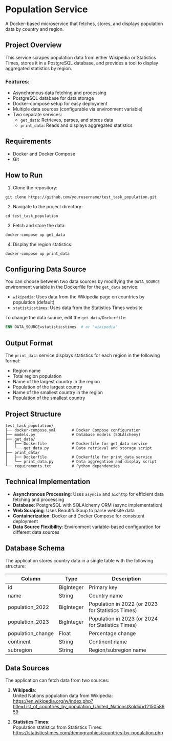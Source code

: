 # Population Service

A Docker-based microservice that fetches, stores, and displays population data by country and region.

## Project Overview

This service scrapes population data from either Wikipedia or Statistics Times, stores it in a PostgreSQL database, and provides a tool to display aggregated statistics by region.

### Features:
- Asynchronous data fetching and processing
- PostgreSQL database for data storage
- Docker-compose setup for easy deployment
- Multiple data sources (configurable via environment variable)
- Two separate services: 
  - `get_data`: Retrieves, parses, and stores data
  - `print_data`: Reads and displays aggregated statistics

## Requirements

- Docker and Docker Compose
- Git

## How to Run

1. Clone the repository:
```
git clone https://github.com/yourusername/test_task_population.git
```

2. Navigate to the project directory:
```
cd test_task_population
```

3. Fetch and store the data:
```
docker-compose up get_data
```

4. Display the region statistics:
```
docker-compose up print_data
```

## Configuring Data Source

You can choose between two data sources by modifying the `DATA_SOURCE` environment variable in the Dockerfile for the `get_data` service:

- `wikipedia`: Uses data from the Wikipedia page on countries by population (default)
- `statisticstimes`: Uses data from the Statistics Times website

To change the data source, edit the `get_data/Dockerfile`:

```dockerfile
ENV DATA_SOURCE=statisticstimes  # or "wikipedia"
```

## Output Format

The `print_data` service displays statistics for each region in the following format:
- Region name
- Total region population
- Name of the largest country in the region
- Population of the largest country
- Name of the smallest country in the region
- Population of the smallest country

## Project Structure

```
test_task_population/
├── docker-compose.yml       # Docker Compose configuration
├── models.py                # Database models (SQLAlchemy)
├── get_data/
│   ├── Dockerfile           # Dockerfile for get_data service
│   └── get_data.py          # Data retrieval and storage script
├── print_data/
│   ├── Dockerfile           # Dockerfile for print_data service
│   └── print_data.py        # Data aggregation and display script
└── requirements.txt         # Python dependencies
```

## Technical Implementation

- **Asynchronous Processing**: Uses `asyncio` and `aiohttp` for efficient data fetching and processing
- **Database**: PostgreSQL with SQLAlchemy ORM (async implementation)
- **Web Scraping**: Uses BeautifulSoup to parse website data
- **Containerization**: Docker and Docker Compose for consistent deployment
- **Data Source Flexibility**: Environment variable-based configuration for different data sources

## Database Schema

The application stores country data in a single table with the following structure:

| Column | Type | Description |
|--------|------|-------------|
| id | BigInteger | Primary key |
| name | String | Country name |
| population_2022 | BigInteger | Population in 2022 (or 2023 for Statistics Times) |
| population_2023 | BigInteger | Population in 2023 (or 2024 for Statistics Times) |
| population_change | Float | Percentage change |
| continent | String | Continent name |
| subregion | String | Region/subregion name |

## Data Sources

The application can fetch data from two sources:

1. **Wikipedia**:  
   United Nations population data from Wikipedia:  
   https://en.wikipedia.org/w/index.php?title=List_of_countries_by_population_(United_Nations)&oldid=1215058959

2. **Statistics Times**:  
   Population statistics from Statistics Times:  
   https://statisticstimes.com/demographics/countries-by-population.php